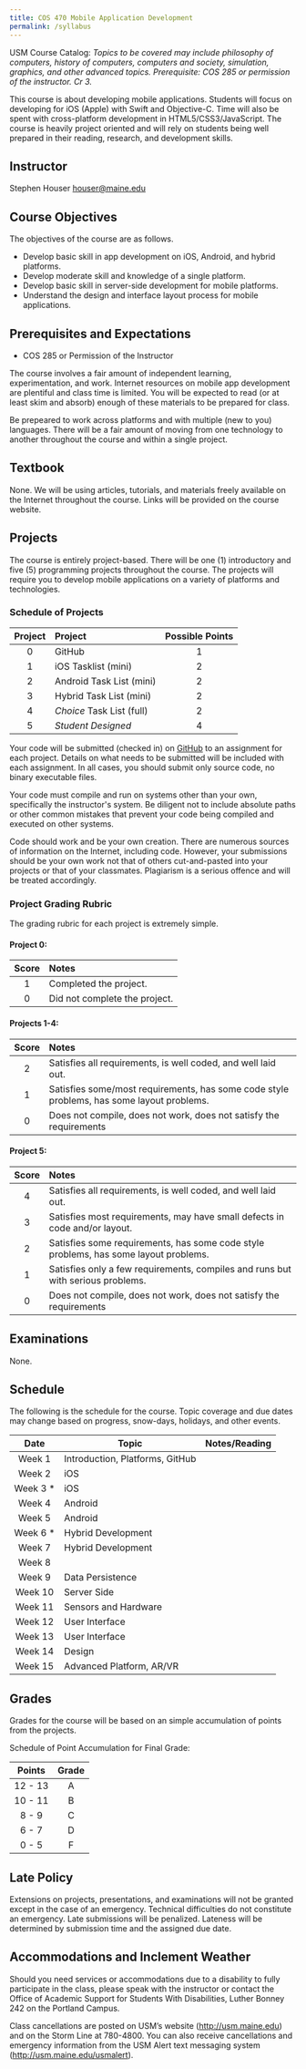 ```yaml
---
title: COS 470 Mobile Application Development
permalink: /syllabus
---
```

USM Course Catalog: *Topics to be covered may include philosophy of computers, history of computers, computers and society, simulation, graphics, and other advanced topics. Prerequisite: COS 285 or permission of the instructor. Cr 3.*

This course is about developing mobile applications. Students will focus on developing for iOS (Apple) with Swift and Objective-C. Time will also be spent with cross-platform development in HTML5/CSS3/JavaScript. The course is heavily project oriented and will rely on students being well prepared in their reading, research, and development skills.

<!--more-->

## Instructor
Stephen Houser <houser@maine.edu>

## Course Objectives
The objectives of the course are as follows.
* Develop basic skill in app development on iOS, Android, and hybrid platforms.
* Develop moderate skill and knowledge of a single platform.
* Develop basic skill in server-side development for mobile platforms.
* Understand the design and interface layout process for mobile applications.

## Prerequisites and Expectations
* COS 285 or Permission of the Instructor

The course involves a fair amount of independent learning, experimentation, and work. Internet resources on mobile app development are plentiful and class time is limited. You will be expected to read (or at least skim and absorb) enough of these materials to be prepared for class.

Be prepeared to work across platforms and with multiple (new to you) languages. There will be a fair amount of moving from one technology to another throughout the course and within a single project.

## Textbook
None. We will be using articles, tutorials, and materials freely available on the Internet throughout the course. Links will be provided on the course website.

## Projects
The course is entirely project-based. There will be one (1) introductory and five (5) programming projects throughout the course. The projects will require you to develop mobile applications on a variety of platforms and technologies.

### Schedule of Projects 

| Project   | Project                     | Possible Points |
| :---: | :---                         | :---:            |
| 0   | GitHub                      |    1            |
| 1   | iOS Tasklist (mini)         |    2            |
| 2   | Android Task List (mini)    |    2            |
| 3   | Hybrid Task List (mini)     |    2            |          
| 4   | *Choice* Task List (full)   |    2            |          
| 5   | *Student Designed*          |    4            |          


Your code will be submitted (checked in) on [GitHub](https://classroom.github.com/classrooms/30673287-usm-cos-460-540-computer-networks) to an assignment for each project. Details on what needs to be submitted will be included with each assignment. In all cases, you should submit only source code, no binary executable files. 

Your code must compile and run on systems other than your own, specifically the instructor's system. Be diligent not to include absolute paths or other common mistakes that prevent your code being compiled and executed on other systems.

Code should work and be your own creation. There are numerous sources of information on the Internet, including code. However, your submissions should be your own work not that of others cut-and-pasted into your projects or that of your classmates. Plagiarism is a serious offence and will be treated accordingly.

### Project Grading Rubric
The grading rubric for each project is extremely simple.

#### Project 0:

| Score | Notes |
| :---: | :---  |
| 1     | Completed the project. |
| 0     | Did not complete the project. |

#### Projects 1-4:

| Score | Notes |
| :---: | :---  |
| 2     | Satisfies all requirements, is well coded, and well laid out. |
| 1     | Satisfies some/most requirements, has some code style problems, has some layout problems. |
| 0     | Does not compile, does not work, does not satisfy the requirements |

#### Project 5:

| Score | Notes |
| :---: | :---  |
| 4     | Satisfies all requirements, is well coded, and well laid out. |
| 3     | Satisfies most requirements, may have small defects in code and/or layout. |
| 2     | Satisfies some requirements, has some code style problems, has some layout problems. |
| 1     | Satisfies only a few requirements, compiles and runs but with serious problems. |
| 0     | Does not compile, does not work, does not satisfy the requirements |

## Examinations 
None.

## Schedule

The following is the schedule for the course. Topic coverage and due dates may change based on progress, snow-days, holidays, and other events.

| Date | Topic | Notes/Reading |
| :---: | ---   | --- |
| Week&nbsp;1 | Introduction, Platforms, GitHub |  |
| Week&nbsp;2  | iOS |  |
| Week&nbsp;3 * | iOS |  |
| Week&nbsp;4  | Android | |
| Week&nbsp;5  | Android | |
| Week&nbsp;6 * | Hybrid Development | |
| Week&nbsp;7 | Hybrid Development | |
| Week&nbsp;8 |  | |
| Week&nbsp;9 | Data Persistence | |
| Week&nbsp;10 | Server Side | |
| Week&nbsp;11 | Sensors and Hardware | |
| Week&nbsp;12 | User Interface | |
| Week&nbsp;13 | User Interface | |
| Week&nbsp;14 | Design | |
| Week&nbsp;15 | Advanced Platform, AR/VR | |

## Grades
Grades for the course will be based on an simple accumulation of points from the projects.

Schedule of Point Accumulation for Final Grade:

| Points    | Grade |
| :---:     | :---: |
| 12 - 13   | A     |
| 10 - 11   | B     |
| 8 - 9     | C     |
| 6 - 7     | D     |
| 0 - 5     | F     |

## Late Policy
Extensions on projects, presentations, and examinations will not be granted except in the case of an emergency. Technical difficulties do not constitute an emergency. Late submissions will be penalized. Lateness will be determined by submission time and the assigned due date.

## Accommodations and Inclement Weather
Should you need services or accommodations due to a disability to fully participate in the class, please speak with the instructor or contact the Office of Academic Support for Students With Disabilities, Luther Bonney 242 on the Portland Campus.

Class cancellations are posted on USM’s website (http://usm.maine.edu) and on the Storm Line at 780-4800. You can also receive cancellations and emergency information from the USM Alert text messaging system (http://usm.maine.edu/usmalert).
